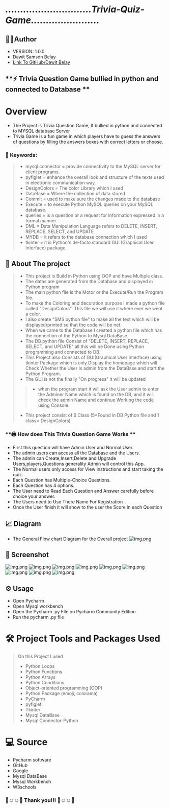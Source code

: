 # ***.............................Trivia-Quiz-Game.......................***
    
## 👨‍💻Author 
- VERSION: 1.0.0
- Dawit Samson Belay
- [Link To GitHub/Dawit Belay](https://github.com/DavidBelay)



## **⚡ Trivia Question Game bullied in python and connected to Database **


# Overview
* The Project is Trivia Question Game, It bullied in python and connected to MYSQL database Server
* Trivia Game is a fun game in which players have to guess the answers of questions by filling the answers boxes with correct letters or choose.

### 🔑 Keywords:
>* mysql.connector = provide connectivity to the MySQL server for client programs.
>* pyfiglet = enhance the overall look and structure of the texts used in electronic communication way.
>* DesignColors = The color Library which I used
>* DataBase = Where the collection of data stored
>* Commit = used to make sure the changes made to the database
>* Execute = to execute Python MySQL queries on your MySQL database. 
>* queries = is a question or a request for information expressed in a formal manner. 
>* DML = Data Manipulation Language refers to DELETE, INSERT, REPLACE, SELECT, and UPDATE
>* MYDB = it refers to the database connection which I used
>* tkinter = it is Python's de-facto standard GUI (Graphical User Interface) package.

## 🚧 About The project
>* This project is Build in Python using OOP and have Multiple class.
>* The datas are generated from the Database and displayed in Python program
>* The main python file is the Motor or the Execute/Run the Program file.
>* To make the Coloring and decoration purpose I made a python file called "DesignColors". This file we will use it where ever we went a color. 
>* I also create "SMS python file" to make all the text which will be displayed/printed so that the code will be net.
>* When we came to the Database I created a python file which has the connection of the Python to Mysql DataBase.
>* The DB python file Consist of "DELETE, INSERT, REPLACE, SELECT, and UPDATE" all this will be Done using Python programming and connected to DB.
>* This Project also Consists of GUI(Graphical User Interface) using tkinter Package which is only Display the homepage which will Check Whether the User Is admin from the DataBase and start the Python Program. 
>* The GUI is not the finally "On progress" it will be updated 
>>* when the program start it will ask the User admin to enter the Adminer Name which is found on the DB, and it will check the admin Name and continue Working the code using Console.
>* This project consist of 6 Class (5=Found in DB Python file and 1 class= DesignColors)

### **🖨️ How does This Trivia Question Game Works **
* First this question will have Admin User and Normal User.
* The admin users can access all the Database and the Users. 
* The admin can Create,Insert,Delete and Upgrade Users,players,Questions generality Admin will control this App.
* The Normal users only access for View instructions and start taking the quiz.
* Each Question has Multiple-Choice Questions.
* Each Question has 4 options.
* The User need to Read Each Question and Answer carefully before choice your answer.
* The Users need to Use There Name For Registration
* Once the User finish it will show to the user the Score in each Question

## 📈 Diagram 
* The General Flow chart Diagram for the Overall project
![img.png](Image/FlowChart.png)

## 📸 Screenshot 
![img.png](Image/Gui.PNG)
![img.png](Image/pic1.PNG)
![img.png](Image/pic2.PNG)
![img.png](Image/pic3.PNG)
![img.png](Image/pic4.PNG)
![img.png](Image/pic5.PNG)
![img.png](Image/pic6.PNG)
![img.png](Image/pic7.PNG)
![img.png](Image/MysqlDatabase.PNG)

## ⚙ Usage
* Open Pycharm
* Open Mysql workbench
* Open the Pycharm .py File on Pycharm Community Edition 
* Run the pycharm .py file

# 🛠️ Project Tools and Packages Used
>On this Project I used
>- Python Loops 
>- Python Functions
>- Python Arrays
>- Python Conditions
>- Object-oriented programming (OOP)
>- Python Package (emoji, colorama)
>- PyCharm
>- pyfiglet
>- Tkinter
>- Mysql DataBase
>- Mysql.Connector-Python

# 💻 Source
- Pycharm software
- GitHub 
- Google
- Mysql DataBase 
- Mysql Workbench
- W3schools

### 🙌☺️️☺️🙌  Thank you!!!    🙌☺️️☺️🙌
